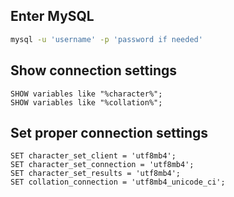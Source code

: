 ## Enter MySQL
```bash
mysql -u 'username' -p 'password if needed'
```
## Show connection settings
```mysql
SHOW variables like "%character%";
SHOW variables like "%collation%";
```
## Set proper connection settings
```mysql
SET character_set_client = 'utf8mb4';
SET character_set_connection = 'utf8mb4';
SET character_set_results = 'utf8mb4';
SET collation_connection = 'utf8mb4_unicode_ci';
```